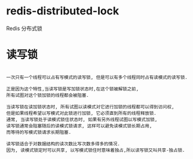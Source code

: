 # redis-distributed-lock
Redis 分布式锁


# 读写锁


```

一次只有一个线程可以占有写模式的读写锁, 但是可以有多个线程同时占有读模式的读写锁.

```

```
正是因为这个特性,当读写锁是写加锁状态时,在这个锁被解锁之前,
所有试图对这个锁加锁的线程都会被阻塞.

当读写锁在读加锁状态时, 所有试图以读模式对它进行加锁的线程都可以得到访问权,
但是如果线程希望以写模式对此锁进行加锁, 它必须直到所有的线程释放锁.
通常, 当读写锁处于读模式锁住状态时, 如果有另外线程试图以写模式加锁,
读写锁通常会阻塞随后的读模式锁请求, 这样可以避免读模式锁长期占用,
而等待的写模式锁请求长期阻塞.

读写锁适合于对数据结构的读次数比写次数多得多的情况. 
因为, 读模式锁定时可以共享, 以写模式锁住时意味着独占,所以读写锁又叫共享-独占锁.

```

 
